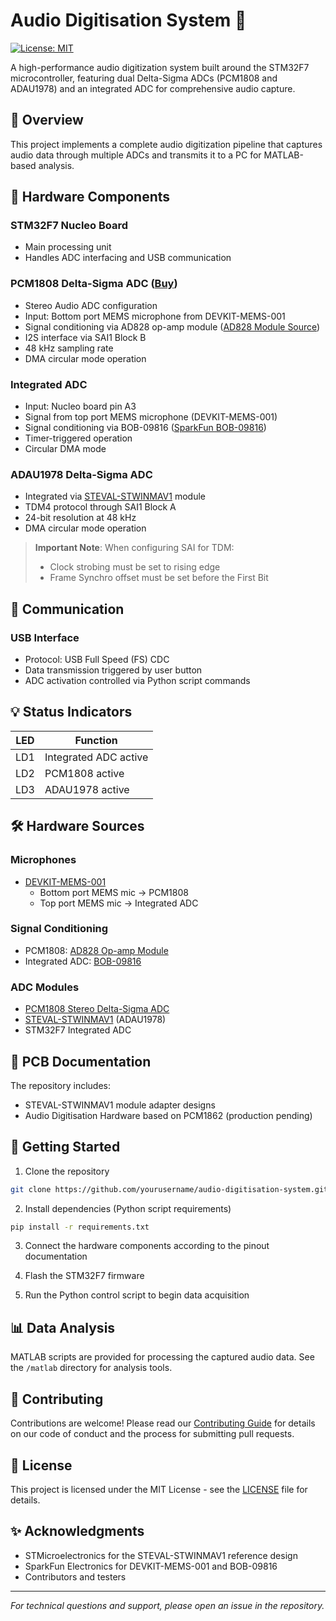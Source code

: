 # Audio Digitisation System 🎵

[![License: MIT](https://img.shields.io/badge/License-MIT-yellow.svg)](https://opensource.org/licenses/MIT)

A high-performance audio digitization system built around the STM32F7 microcontroller, featuring dual Delta-Sigma ADCs (PCM1808 and ADAU1978) and an integrated ADC for comprehensive audio capture.

## 🎯 Overview

This project implements a complete audio digitization pipeline that captures audio data through multiple ADCs and transmits it to a PC for MATLAB-based analysis.

## 🔧 Hardware Components

### STM32F7 Nucleo Board
- Main processing unit
- Handles ADC interfacing and USB communication

### PCM1808 Delta-Sigma ADC ([Buy](https://www.aliexpress.com/item/32777376004.html))
- Stereo Audio ADC configuration
- Input: Bottom port MEMS microphone from DEVKIT-MEMS-001
- Signal conditioning via AD828 op-amp module ([AD828 Module Source](https://www.robotics.org.za/AD828A))
- I2S interface via SAI1 Block B
- 48 kHz sampling rate
- DMA circular mode operation

### Integrated ADC
- Input: Nucleo board pin A3
- Signal from top port MEMS microphone (DEVKIT-MEMS-001)
- Signal conditioning via BOB-09816 ([SparkFun BOB-09816](https://www.sparkfun.com/products/9816))
- Timer-triggered operation
- Circular DMA mode

### ADAU1978 Delta-Sigma ADC
- Integrated via [STEVAL-STWINMAV1](https://www.st.com/en/evaluation-tools/steval-stwinmav1.html) module
- TDM4 protocol through SAI1 Block A
- 24-bit resolution at 48 kHz
- DMA circular mode operation

> **Important Note**: When configuring SAI for TDM:
> - Clock strobing must be set to rising edge
> - Frame Synchro offset must be set before the First Bit

## 🔌 Communication

### USB Interface
- Protocol: USB Full Speed (FS) CDC
- Data transmission triggered by user button
- ADC activation controlled via Python script commands

## 💡 Status Indicators

| LED  | Function |
|------|----------|
| LD1  | Integrated ADC active |
| LD2  | PCM1808 active |
| LD3  | ADAU1978 active |

## 🛠️ Hardware Sources

### Microphones
- [DEVKIT-MEMS-001](https://www.sparkfun.com/products/9816)
  - Bottom port MEMS mic → PCM1808
  - Top port MEMS mic → Integrated ADC

### Signal Conditioning
- PCM1808: [AD828 Op-amp Module](https://www.robotics.org.za/AD828A)
- Integrated ADC: [BOB-09816](https://www.sparkfun.com/products/9816)

### ADC Modules
- [PCM1808 Stereo Delta-Sigma ADC](https://www.aliexpress.com/item/32777376004.html)
- [STEVAL-STWINMAV1](https://www.st.com/en/evaluation-tools/steval-stwinmav1.html) (ADAU1978)
- STM32F7 Integrated ADC

## 📝 PCB Documentation

The repository includes:
- STEVAL-STWINMAV1 module adapter designs
- Audio Digitisation Hardware based on PCM1862 (production pending)

## 🚀 Getting Started

1. Clone the repository
```bash
git clone https://github.com/yourusername/audio-digitisation-system.git
```

2. Install dependencies (Python script requirements)
```bash
pip install -r requirements.txt
```

3. Connect the hardware components according to the pinout documentation

4. Flash the STM32F7 firmware

5. Run the Python control script to begin data acquisition

## 📊 Data Analysis

MATLAB scripts are provided for processing the captured audio data. See the `/matlab` directory for analysis tools.

## 🤝 Contributing

Contributions are welcome! Please read our [Contributing Guide](CONTRIBUTING.md) for details on our code of conduct and the process for submitting pull requests.

## 📄 License

This project is licensed under the MIT License - see the [LICENSE](LICENSE) file for details.

## ✨ Acknowledgments

- STMicroelectronics for the STEVAL-STWINMAV1 reference design
- SparkFun Electronics for DEVKIT-MEMS-001 and BOB-09816
- Contributors and testers

---
*For technical questions and support, please open an issue in the repository.*
